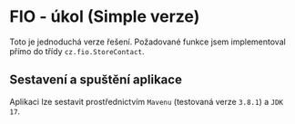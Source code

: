 # FIO - úkol (Simple verze)
Toto je jednoduchá verze řešení. Požadované funkce jsem implementoval přímo do třídy `cz.fio.StoreContact`.

## Sestavení a spuštění aplikace
Aplikaci lze sestavit prostřednictvím `Mavenu` (testovaná verze `3.8.1`) a `JDK 17`.